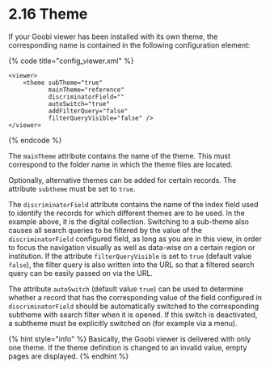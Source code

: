 # 2.16 Theme

If your Goobi viewer has been installed with its own theme, the corresponding name is contained in the following configuration element:

{% code title="config\_viewer.xml" %}
```markup
<viewer>
    <theme subTheme="true"
           mainTheme="reference"
           discriminatorField=""
           autoSwitch="true"
           addFilterQuery="false"
           filterQueryVisible="false" />
</viewer>
```
{% endcode %}

The `mainTheme` attribute contains the name of the theme. This must correspond to the folder name in which the theme files are located. 

Optionally, alternative themes can be added for certain records. The attribute `subtheme` must be set to `true`. 

The `discriminatorField` attribute contains the name of the index field used to identify the records for which different themes are to be used. In the example above, it is the digital collection. Switching to a sub-theme also causes all search queries to be filtered by the value of the `discriminatorField` configured field, as long as you are in this view, in order to focus the navigation visually as well as data-wise on a certain region or institution. If the attribute `filterQueryVisible` is set to `true` \(default value `false`\), the filter query is also written into the URL so that a filtered search query can be easily passed on via the URL. 

The attribute `autoSwitch` \(default value `true`\) can be used to determine whether a record that has the corresponding value of the field configured in `discriminatorField` should be automatically switched to the corresponding subtheme with search filter when it is opened. If this switch is deactivated, a subtheme must be explicitly switched on \(for example via a menu\).

{% hint style="info" %}
Basically, the Goobi viewer is delivered with only one theme. If the theme definition is changed to an invalid value, empty pages are displayed.
{% endhint %}

